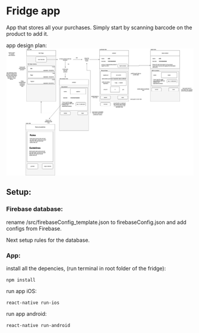 # Fridge app
App that stores all your purchases. Simply start by scanning barcode on the product to add it.

app design plan:
![alt tag](https://github.com/Crare/fridge/blob/develop/fridge_app.png)

## Setup:

### Firebase database:

rename /src/firebaseConfig_template.json to firebaseConfig.json and add configs from Firebase.

Next setup rules for the database.
    

### App:

install all the depencies, (run terminal in root folder of the fridge):

    npm install

run app iOS:

    react-native run-ios

run app android:

    react-native run-android

